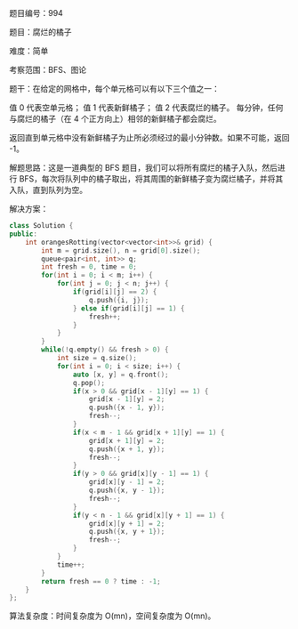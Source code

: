 题目编号：994

题目：腐烂的橘子

难度：简单

考察范围：BFS、图论

题干：在给定的网格中，每个单元格可以有以下三个值之一：

值 0 代表空单元格；
值 1 代表新鲜橘子；
值 2 代表腐烂的橘子。
每分钟，任何与腐烂的橘子（在 4 个正方向上）相邻的新鲜橘子都会腐烂。

返回直到单元格中没有新鲜橘子为止所必须经过的最小分钟数。如果不可能，返回 -1。

解题思路：这是一道典型的 BFS 题目，我们可以将所有腐烂的橘子入队，然后进行 BFS，每次将队列中的橘子取出，将其周围的新鲜橘子变为腐烂橘子，并将其入队，直到队列为空。

解决方案：

```cpp
class Solution {
public:
    int orangesRotting(vector<vector<int>>& grid) {
        int m = grid.size(), n = grid[0].size();
        queue<pair<int, int>> q;
        int fresh = 0, time = 0;
        for(int i = 0; i < m; i++) {
            for(int j = 0; j < n; j++) {
                if(grid[i][j] == 2) {
                    q.push({i, j});
                } else if(grid[i][j] == 1) {
                    fresh++;
                }
            }
        }
        while(!q.empty() && fresh > 0) {
            int size = q.size();
            for(int i = 0; i < size; i++) {
                auto [x, y] = q.front();
                q.pop();
                if(x > 0 && grid[x - 1][y] == 1) {
                    grid[x - 1][y] = 2;
                    q.push({x - 1, y});
                    fresh--;
                }
                if(x < m - 1 && grid[x + 1][y] == 1) {
                    grid[x + 1][y] = 2;
                    q.push({x + 1, y});
                    fresh--;
                }
                if(y > 0 && grid[x][y - 1] == 1) {
                    grid[x][y - 1] = 2;
                    q.push({x, y - 1});
                    fresh--;
                }
                if(y < n - 1 && grid[x][y + 1] == 1) {
                    grid[x][y + 1] = 2;
                    q.push({x, y + 1});
                    fresh--;
                }
            }
            time++;
        }
        return fresh == 0 ? time : -1;
    }
};
```

算法复杂度：时间复杂度为 O(mn)，空间复杂度为 O(mn)。
